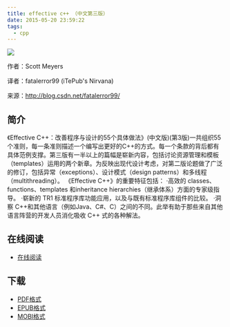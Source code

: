 ```yaml
---
title: effective c++ （中文第三版）
date: 2015-05-20 23:59:22
tags:
  - cpp
---
```


![](http://img3.douban.com/lpic/s1764864.jpg)

作者：Scott Meyers

译者：fatalerror99 (iTePub's Nirvana)

来源：http://blog.csdn.net/fatalerror99/

<!--more-->

## 简介 ##

《Effective C++：改善程序与设计的55个具体做法》(中文版)(第3版)一共组织55个准则，每一条准则描述一个编写出更好的C++的方式。每一个条款的背后都有具体范例支撑。第三版有一半以上的篇幅是崭新内容，包括讨论资源管理和模板（templates）运用的两个新章。为反映出现代设计考虑，对第二版论题做了广泛的修订，包括异常（exceptions）、设计模式（design patterns）和多线程（multithreading）。
《Effective C++》的重要特征包括：
·高效的 classes、functions、templates 和inheritance hierarchies（继承体系）方面的专家级指导。
·崭新的 TR1 标准程序库功能应用，以及与既有标准程序库组件的比较。
·洞察 C++和其他语言（例如Java、C#、C）之间的不同。此举有助于那些来自其他语言阵营的开发人员消化吸收 C++ 式的各种解法。

## 在线阅读 ##

+ [在线阅读](https://www.gitbook.com/book/wizardforcel/effective-cpp/details)

## 下载 ##

+ [PDF格式](https://www.gitbook.com/download/pdf/book/wizardforcel/effective-cpp)
+ [EPUB格式](https://www.gitbook.com/download/epub/book/wizardforcel/effective-cpp)
+ [MOBI格式](https://www.gitbook.com/download/mobi/book/wizardforcel/effective-cpp)
